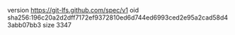 version https://git-lfs.github.com/spec/v1
oid sha256:196c20a2d2dff7172ef9372810ed6d744ed6993ced2e95a2cad58d43abb07bb3
size 3347
